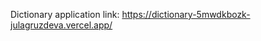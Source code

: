 <h>Dictionary</h>
<p2>application link: <a>https://dictionary-5mwdkbozk-julagruzdeva.vercel.app/</a></p2>
